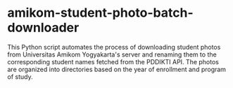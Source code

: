 # amikom-student-photo-batch-downloader
This Python script automates the process of downloading student photos from Universitas Amikom Yogyakarta's server and renaming them to the corresponding student names fetched from the PDDIKTI API. The photos are organized into directories based on the year of enrollment and program of study.
